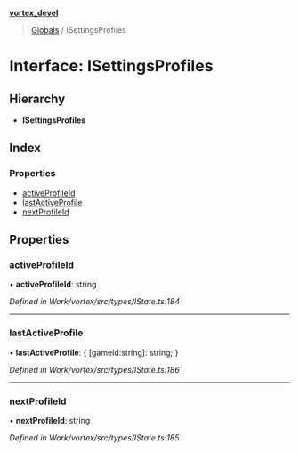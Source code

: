 **[vortex_devel](../README.md)**

> [Globals](../globals.md) / ISettingsProfiles

# Interface: ISettingsProfiles

## Hierarchy

* **ISettingsProfiles**

## Index

### Properties

* [activeProfileId](isettingsprofiles.md#activeprofileid)
* [lastActiveProfile](isettingsprofiles.md#lastactiveprofile)
* [nextProfileId](isettingsprofiles.md#nextprofileid)

## Properties

### activeProfileId

•  **activeProfileId**: string

*Defined in Work/vortex/src/types/IState.ts:184*

___

### lastActiveProfile

•  **lastActiveProfile**: { [gameId:string]: string;  }

*Defined in Work/vortex/src/types/IState.ts:186*

___

### nextProfileId

•  **nextProfileId**: string

*Defined in Work/vortex/src/types/IState.ts:185*
